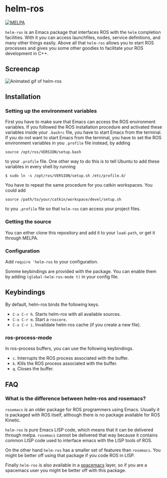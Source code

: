 
# helm-ros

[![MELPA](http://melpa.org/packages/helm-ros-badge.svg)](http://melpa.org/#/helm-ros)

`helm-ros` is an Emacs package that interfaces ROS with the `helm` completion facilities.
With it you can access launchfiles, nodes, service definitions, and many other things
easily. Above all that `helm-ros` allows you to start ROS processes and gives you some
other goodies to facilitate your ROS development in C++.

## Screencap

![Animated gif of helm-ros](/doc/screencap.gif)

## Installation

### Setting up the environment variables

First you have to make sure that Emacs can access the ROS environment variables. If
you followed the ROS installation procedure and activated these variables inside your 
`.bashrc` file, you have to start Emacs from the terminal. If you do not want to start
Emacs from the terminal, you have to set the ROS environment variables in you `.profile`
file instead, by adding

```
source /opt/ros/VERSION/setup.bash
```

to your `.profile` file. One other way to do this is to tell Ubuntu to add these variables
in every shell by running

```
$ sudo ln -s /opt/ros/VERSION/setup.sh /etc/profile.d/
```

You have to repeat the same procedure for you catkin workspaces. You could add

```
source /path/to/your/catkin/workspace/devel/setup.sh
```

to you `.profile` file so that `helm-ros` can access your project files.

### Getting the source

You can either clone this repository and add it to your `load-path`, or get it
through MELPA.

### Configuration

Add `require 'helm-ros` to your configuration.

Somme keybindings are provided with the package. You can enable them
by adding `(global-helm-ros-mode t)` in your config file.

## Keybindings

By default, helm-ros binds the following keys.

- `C-x C-r h`. Starts helm-ros with all available sources.
- `C-x C-r m`. Start a `roscore`.
- `C-x C-r i`. Invalidate helm-ros cache (if you create a new file).

### ros-process-mode

In ros-process buffers, you can use the following keybindings.

- `c`. Interrupts the ROS process associated with the buffer.
- `k`. Kills the ROS process associated with the buffer.
- `q`. Closes the buffer.

## FAQ

### What is the difference between helm-ros and rosemacs?

`rosemacs` is an older package for ROS programmers using Emacs. Usually it is packaged
with ROS itself, although there is no package available for ROS Kinetic.

`helm-ros` is pure Emacs LISP code, which means that it can be delivered through melpa.
`rosemacs` cannot be delivered that way because it contains common LISP code used to
interface emacs with the LISP tools of ROS. 

On the other hand `helm-ros` has a smaller set of features than `rosemacs`. You might
be better off using that package if you code ROS in LISP.

Finally `helm-ros` is also available in a [spacemacs](http://spacemacs.org) layer, so if
you are a spacemacs user you might be better off with this package.
